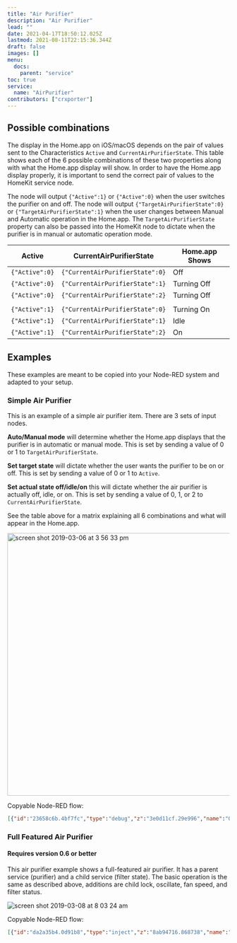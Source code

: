 ```yaml
---
title: "Air Purifier"
description: "Air Purifier"
lead: ""
date: 2021-04-17T18:50:12.025Z
lastmod: 2021-08-11T22:15:36.344Z
draft: false
images: []
menu:
  docs:
    parent: "service"
toc: true
service:
  name: "AirPurifier"
contributors: ["crxporter"]
---
```


## Possible combinations

The display in the Home.app on iOS/macOS depends on the pair of values sent to the Characteristics `Active` and `CurrentAirPurifierState`. This table shows each of the 6 possible combinations of these two properties along with what the Home.app display will show. In order to have the Home.app display properly, it is important to send the correct pair of values to the HomeKit service node.

The node will output `{"Active":1}` or `{"Active":0}` when the user switches the purifier on and off. The node will output `{"TargetAirPurifierState":0}` or `{"TargetAirPurifierState":1}` when the user changes between Manual and Automatic operation in the Home.app. The  `TargetAirPurifierState` property can also be passed into the HomeKit node to dictate when the purifier is in manual or automatic operation mode.

| Active | CurrentAirPurifierState | Home.app Shows |
| --- | --- | --- |
| `{"Active":0}` | `{"CurrentAirPurifierState":0}` | Off |
| `{"Active":0}` | `{"CurrentAirPurifierState":1}` | Turning Off |
| `{"Active":0}` | `{"CurrentAirPurifierState":2}` | Turning Off |
||||
| `{"Active":1}` | `{"CurrentAirPurifierState":0}` | Turning On |
| `{"Active":1}` | `{"CurrentAirPurifierState":1}` | Idle |
| `{"Active":1}` | `{"CurrentAirPurifierState":2}` | On |

## Examples

These examples are meant to be copied into your Node-RED system and adapted to your setup.

### Simple Air Purifier

This is an example of a simple air purifier item. There are 3 sets of input nodes.

**Auto/Manual mode** will determine whether the Home.app displays that the purifier is in automatic or manual mode. This is set by sending a value of 0 or 1 to `TargetAirPurifierState`.

**Set target state** will dictate whether the user wants the purifier to be on or off. This is set by sending a value of 0 or 1 to `Active`.

**Set actual state off/idle/on** this will dictate whether the air purifier is actually off, idle, or on. This is set by sending a value of 0, 1, or 2 to `CurrentAirPurifierState`.

See the table above for a matrix explaining all 6 combinations and what will appear in the Home.app.

<img width="594" alt="screen shot 2019-03-06 at 3 56 33 pm" src="https://user-images.githubusercontent.com/38265886/53916694-6d695580-4028-11e9-92d0-09ef7542116e.png">

Copyable Node-RED flow:

```json
[{"id":"23658c6b.4bf7fc","type":"debug","z":"3e0d11cf.29e996","name":"Output","active":true,"tosidebar":true,"console":false,"tostatus":false,"complete":"payload","x":570,"y":220,"wires":[]},{"id":"48715e2b.edde4","type":"inject","z":"3e0d11cf.29e996","name":"Target state: on","topic":"","payload":"{\"Active\":true}","payloadType":"json","repeat":"","crontab":"","once":false,"onceDelay":0.1,"x":180,"y":280,"wires":[["b76a15e.cbd98e8"]]},{"id":"6c58b865.cbe098","type":"inject","z":"3e0d11cf.29e996","name":"Target state: off","topic":"","payload":"{\"Active\":false}","payloadType":"json","repeat":"","crontab":"","once":false,"onceDelay":0.1,"x":180,"y":320,"wires":[["b76a15e.cbd98e8"]]},{"id":"c80db304.c4e","type":"inject","z":"3e0d11cf.29e996","name":"Auto mode","topic":"","payload":"{\"TargetAirPurifierState\":1}","payloadType":"json","repeat":"","crontab":"","once":false,"onceDelay":0.1,"x":440,"y":100,"wires":[["b76a15e.cbd98e8"]]},{"id":"2188d196.d711e6","type":"inject","z":"3e0d11cf.29e996","name":"Current State: ON","topic":"","payload":"{\"CurrentAirPurifierState\":2}","payloadType":"json","repeat":"","crontab":"","once":false,"onceDelay":0.1,"x":410,"y":500,"wires":[["b76a15e.cbd98e8"]]},{"id":"b76a15e.cbd98e8","type":"homekit-service","z":"3e0d11cf.29e996","bridge":"f0825aeb.9064a8","name":"Pure 2","serviceName":"AirPurifier","topic":"","filter":false,"manufacturer":"Default Manufacturer","model":"Default Model","serialNo":"Default Serial Number","characteristicProperties":"{}","x":430,"y":220,"wires":[["23658c6b.4bf7fc"]]},{"id":"5c80309d.22e278","type":"inject","z":"3e0d11cf.29e996","name":"Manual Mode","topic":"","payload":"{\"TargetAirPurifierState\":0}","payloadType":"json","repeat":"","crontab":"","once":false,"onceDelay":0.1,"x":430,"y":140,"wires":[["b76a15e.cbd98e8"]]},{"id":"44a8a93d.b0b51","type":"inject","z":"3e0d11cf.29e996","name":"Current State: OFF","topic":"","payload":"{\"CurrentAirPurifierState\":0}","payloadType":"json","repeat":"","crontab":"","once":false,"onceDelay":0.1,"x":410,"y":420,"wires":[["b76a15e.cbd98e8"]]},{"id":"e090d2b0.110df8","type":"inject","z":"3e0d11cf.29e996","name":"Current State: IDLE","topic":"","payload":"{\"CurrentAirPurifierState\":1}","payloadType":"json","repeat":"","crontab":"","once":false,"onceDelay":0.1,"x":410,"y":460,"wires":[["b76a15e.cbd98e8"]]},{"id":"633c58dd.2f2dc8","type":"comment","z":"3e0d11cf.29e996","name":"Auto/Manual mode","info":"","x":250,"y":100,"wires":[]},{"id":"9a55b755.665a2","type":"comment","z":"3e0d11cf.29e996","name":"Set target state","info":"","x":160,"y":240,"wires":[]},{"id":"6d243594.778f14","type":"comment","z":"3e0d11cf.29e996","name":"Set actual state off/idle/on","info":"","x":410,"y":380,"wires":[]},{"id":"f0825aeb.9064a8","type":"homekit-bridge","z":"","bridgeName":"Dev","pinCode":"111-11-111","port":"","allowInsecureRequest":false,"manufacturer":"Default Manufacturer","model":"Default Model","serialNo":"Default Serial Number"}]
```

### Full Featured Air Purifier

#### Requires version 0.6 or better

This air purifier example shows a full-featured air purifier. It has a parent service (purifier) and a child service (filter state). The basic operation is the same as described above, additions are child lock, oscillate, fan speed, and filter status.

![screen shot 2019-03-08 at 8 03 24 am](https://user-images.githubusercontent.com/38265886/54032948-a7e20800-4178-11e9-9733-d91cfbcea3c5.png)

Copyable Node-RED flow:

```json
[{"id":"da2a35b4.0d91b8","type":"inject","z":"8ab94716.868738","name":"Target state: on","topic":"","payload":"{\"Active\":true}","payloadType":"json","repeat":"","crontab":"","once":false,"onceDelay":0.1,"x":420,"y":220,"wires":[["398e1722.d7d75"]]},{"id":"540677.f2cce988","type":"inject","z":"8ab94716.868738","name":"Target state: off","topic":"","payload":"{\"Active\":false}","payloadType":"json","repeat":"","crontab":"","once":false,"onceDelay":0.1,"x":420,"y":260,"wires":[["398e1722.d7d75"]]},{"id":"69a97e8a.7ebd38","type":"inject","z":"8ab94716.868738","name":"Auto mode","topic":"","payload":"{\"TargetAirPurifierState\":1}","payloadType":"json","repeat":"","crontab":"","once":false,"onceDelay":0.1,"x":760,"y":220,"wires":[["398e1722.d7d75"]]},{"id":"a4cb981f.b073e8","type":"inject","z":"8ab94716.868738","name":"Current State: ON","topic":"","payload":"{\"CurrentAirPurifierState\":2}","payloadType":"json","repeat":"","crontab":"","once":false,"onceDelay":0.1,"x":430,"y":420,"wires":[["398e1722.d7d75"]]},{"id":"fe6ad4ec.93bb4","type":"debug","z":"8ab94716.868738","name":"Output","active":true,"tosidebar":true,"console":false,"tostatus":false,"complete":"payload","x":1130,"y":380,"wires":[]},{"id":"6a05b0b7.37461","type":"inject","z":"8ab94716.868738","name":"Manual Mode","topic":"","payload":"{\"TargetAirPurifierState\":0}","payloadType":"json","repeat":"","crontab":"","once":false,"onceDelay":0.1,"x":750,"y":260,"wires":[["398e1722.d7d75"]]},{"id":"4acb1078.1f32f","type":"inject","z":"8ab94716.868738","name":"Current State: OFF","topic":"","payload":"{\"CurrentAirPurifierState\":0}","payloadType":"json","repeat":"","crontab":"","once":false,"onceDelay":0.1,"x":430,"y":340,"wires":[["398e1722.d7d75"]]},{"id":"c3b76c5e.e6f79","type":"inject","z":"8ab94716.868738","name":"Current State: IDLE","topic":"","payload":"{\"CurrentAirPurifierState\":1}","payloadType":"json","repeat":"","crontab":"","once":false,"onceDelay":0.1,"x":430,"y":380,"wires":[["398e1722.d7d75"]]},{"id":"398e1722.d7d75","type":"homekit-service","z":"8ab94716.868738","isParent":true,"bridge":"63a21f39.7ace9","parentService":"","name":"Pure 3","serviceName":"AirPurifier","topic":"","filter":false,"manufacturer":"Default Manufacturer","model":"Default Model","serialNo":"Default Serial Number","characteristicProperties":"{\"LockPhysicalControls\":true,\"TargetAirPurifierState\":true,\"SwingMode\":true,\"RotationSpeed\":true}","x":950,"y":380,"wires":[["fe6ad4ec.93bb4"]]},{"id":"cff6bdee.1f70f8","type":"homekit-service","z":"8ab94716.868738","isParent":false,"bridge":"","parentService":"398e1722.d7d75","name":"Filter 3","serviceName":"FilterMaintenance","topic":"","filter":false,"manufacturer":"Default Manufacturer","model":"Default Model","serialNo":"Default Serial Number","characteristicProperties":"{\"FilterChangeIndication\":true,\"FilterLifeLevel\":true}","x":890,"y":680,"wires":[["8aa0096d.e588e8"]]},{"id":"8aa0096d.e588e8","type":"debug","z":"8ab94716.868738","name":"Output","active":true,"tosidebar":true,"console":false,"tostatus":false,"complete":"payload","x":1050,"y":680,"wires":[]},{"id":"783fe155.d7d918","type":"inject","z":"8ab94716.868738","name":"Filter status \"good\"","topic":"","payload":"{\"FilterChangeIndication\":0}","payloadType":"json","repeat":"","crontab":"","once":false,"onceDelay":0.1,"x":590,"y":660,"wires":[["cff6bdee.1f70f8"]]},{"id":"c1707758.67db4","type":"inject","z":"8ab94716.868738","name":"Filter 50%","topic":"","payload":"{\"FilterLifeLevel\":50}","payloadType":"json","repeat":"","crontab":"","once":false,"onceDelay":0.1,"x":560,"y":820,"wires":[["cff6bdee.1f70f8"]]},{"id":"d97179f0.11e858","type":"inject","z":"8ab94716.868738","name":"Filter status \"change soon\"","topic":"","payload":"{\"FilterChangeIndication\":1}","payloadType":"json","repeat":"","crontab":"","once":false,"onceDelay":0.1,"x":610,"y":700,"wires":[["cff6bdee.1f70f8"]]},{"id":"d96e59a2.56599","type":"inject","z":"8ab94716.868738","name":"Child lock on","topic":"","payload":"{\"LockPhysicalControls\":1}","payloadType":"json","repeat":"","crontab":"","once":false,"onceDelay":0.1,"x":750,"y":480,"wires":[["398e1722.d7d75"]]},{"id":"574213d3.f674ac","type":"inject","z":"8ab94716.868738","name":"Child lock off","topic":"","payload":"{\"LockPhysicalControls\":0}","payloadType":"json","repeat":"","crontab":"","once":false,"onceDelay":0.1,"x":750,"y":520,"wires":[["398e1722.d7d75"]]},{"id":"9b3b5012.c83e8","type":"inject","z":"8ab94716.868738","name":"Oscillate on","topic":"","payload":"{\"SwingMode\":1}","payloadType":"json","repeat":"","crontab":"","once":false,"onceDelay":0.1,"x":410,"y":500,"wires":[["398e1722.d7d75"]]},{"id":"cbe28d4c.7cc14","type":"inject","z":"8ab94716.868738","name":"Oscillate off","topic":"","payload":"{\"SwingMode\":0}","payloadType":"json","repeat":"","crontab":"","once":false,"onceDelay":0.1,"x":410,"y":540,"wires":[["398e1722.d7d75"]]},{"id":"d436243d.bd8a2","type":"inject","z":"8ab94716.868738","name":"Filter 25%","topic":"","payload":"{\"FilterLifeLevel\":25}","payloadType":"json","repeat":"","crontab":"","once":false,"onceDelay":0.1,"x":560,"y":860,"wires":[["cff6bdee.1f70f8"]]},{"id":"229b4a0f.e5bad6","type":"inject","z":"8ab94716.868738","name":"Filter 100%","topic":"","payload":"{\"FilterLifeLevel\":100}","payloadType":"json","repeat":"","crontab":"","once":false,"onceDelay":0.1,"x":570,"y":780,"wires":[["cff6bdee.1f70f8"]]},{"id":"63a21f39.7ace9","type":"homekit-bridge","z":"","bridgeName":"Dev2","pinCode":"111-11-111","port":"","allowInsecureRequest":false,"manufacturer":"Default Manufacturer","model":"Default Model","serialNo":"Default Serial Number","customMdnsConfig":false,"mdnsMulticast":true,"mdnsInterface":"","mdnsPort":"","mdnsIp":"","mdnsTtl":"","mdnsLoopback":true,"mdnsReuseAddr":true}]
```
